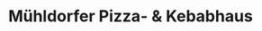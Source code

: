 ---
title: "Mühldorfer Pizza- & Kebabhaus"
url: /muehldorf-am-inn/muehldorfer-pizza-und-kebabhaus/
---
